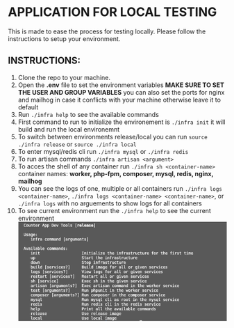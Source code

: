 # APPLICATION FOR LOCAL TESTING
This is made to ease the process for testing locally. Please follow the instructions to setup your environment.

## INSTRUCTIONS:
1. Clone the repo to your machine.
2. Open the **.env** file to set the environment variables 
    **MAKE SURE TO SET THE USER AND GROUP VARIABLES**
    you can also set the ports for nginx and mailhog in case it conflicts with your machine otherwise leave it to default
3. Run `./infra help` to see the available commands
4. First command to run to initialize the environement is `./infra init` it will build and run the local environemnt
5. To switch between environments release/local you can run `source ./infra release` or `source ./infra local`
6. To enter mysql/redis cli run `./infra mysql` or `./infra redis`
7. To run artisan commands `./infra artisan <argument>`
8. To acces the shell of any container run `./infra sh <container-name>`
    container names: **worker, php-fpm, composer, mysql, redis, nginx, mailhog**
9. You can see the logs of one, multiple or all containers run `./infra logs <container-name>`, `./infra logs <container-name> <container-name>`, or `./infra logs` with no arguements to show logs for all containers
10. To see current environment run the `./infra help` to see the current environment 
    ![Environment](docs/environment.png)